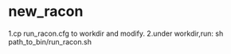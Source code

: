 # new_racon
1.cp run_racon.cfg to workdir and modify.
2.under workdir,run:
	sh path_to_bin/run_racon.sh 
